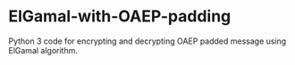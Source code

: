 # ElGamal-with-OAEP-padding
Python 3 code for encrypting and decrypting OAEP padded message using ElGamal algorithm.

